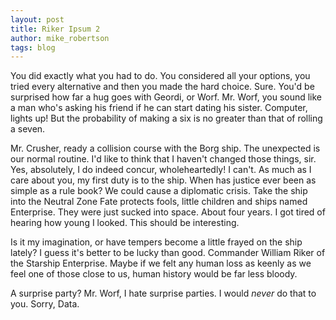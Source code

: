 ```yaml
---
layout: post
title: Riker Ipsum 2
author: mike_robertson
tags: blog
---
```


You did exactly what you had to do. You considered all your options, you tried every alternative and then you made the hard choice. Sure. You'd be surprised how far a hug goes with Geordi, or Worf. Mr. Worf, you sound like a man who's asking his friend if he can start dating his sister. Computer, lights up! But the probability of making a six is no greater than that of rolling a seven. 

Mr. Crusher, ready a collision course with the Borg ship. The unexpected is our normal routine. I'd like to think that I haven't changed those things, sir. Yes, absolutely, I do indeed concur, wholeheartedly! I can't. As much as I care about you, my first duty is to the ship. When has justice ever been as simple as a rule book? We could cause a diplomatic crisis. Take the ship into the Neutral Zone Fate protects fools, little children and ships named Enterprise. They were just sucked into space. About four years. I got tired of hearing how young I looked. This should be interesting. 

Is it my imagination, or have tempers become a little frayed on the ship lately? I guess it's better to be lucky than good. Commander William Riker of the Starship Enterprise. Maybe if we felt any human loss as keenly as we feel one of those close to us, human history would be far less bloody. 

A surprise party? Mr. Worf, I hate surprise parties. I would *never* do that to you. Sorry, Data.